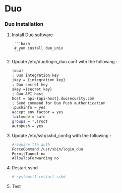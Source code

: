 # Duo

### Duo Installation

1. Install Duo software

        ```bash
        # yum install duo_unix
        ```
        
2. Update  /etc/duo/login_duo.conf with the following :
    ```bash
    [duo]
    ; Duo integration key
    ikey = {integration key}
    ; Duo secret key
    skey ={secret key}
    ; Duo API host
    host = api-{api-host}.duosecurity.com
    ; Send command for Duo Push authentication
    ;pushinfo = yes
    accept_env_factor = yes
    failmode = safe
    groups = *,!root
    autopush = yes
    ```
3. Update /etc/ssh/sshd_config with the following  :
    ``` bash
    #require tfa auth
    ForceCommand /usr/sbin/login_duo
    PermitTunnel no
    AllowTcpForwarding no
    ```
4. Restart sshd
    ``` bash
    # systemctl restart sshd
    ```
5. Test
